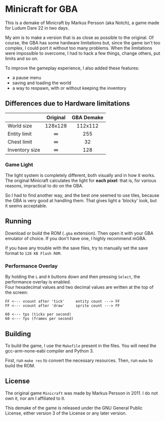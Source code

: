 # Minicraft for GBA

This is a demake of Minicraft by Markus Persson (aka Notch), a game made
for Ludum Dare 22 in two days.

My aim is to make a version that is as close as possible to the
original. Of course, the GBA has some hardware limitations but, since
the game isn't too complex, I could port it without too many problems.
When the limitations were impossible to overcome, I had to hack a few
things, change others, put limits and so on.

To improve the gameplay experience, I also added these features:
- a pause menu
- saving and loading the world
- a way to respawn, with or without keeping the inventory

## Differences due to Hardware limitations
|                | Original | GBA Demake |
| -------------- | :------: | :--------: |
| World size     | 128x128  | 112x112    |
| Entity limit   | ∞        | 255        |
| Chest limit    | ∞        | 32         |
| Inventory size | ∞        | 128        |

### Game Light
The light system is completely different, both visually and in how it
works. The original Minicraft calculates the light for **each pixel**:
that is, for various reasons, impractical to do on the GBA.

So I had to find another way, and the best one seemed to use tiles,
because the GBA is very good at handling them. That gives light a
'blocky' look, but it seems acceptable.

## Running
Download or build the ROM (`.gba` extension). Then open it with your GBA
emulator of choice. If you don't have one, I highly recommend mGBA.

If you have any trouble with the save files, try to manually set the
save format to `128 KB Flash ROM`.

### Performance Overlay
By holding the `L` and `R` buttons down and then pressing `Select`, the
performance overlay is enabled.\
Four hexadecimal values and two decimal values are written at the top of
the screen:
```
FF <--- vcount after 'tick'     entity count ---> FF
FF <--- vcount after 'draw'     sprite count ---> FF

60 <--- tps (ticks per second)
60 <--- fps (frames per second)
```

## Building
To build the game, I use the `Makefile` present in the files.
You will need the gcc-arm-none-eabi compiler and Python 3.

First, run `make res` to convert the necessary resources. Then, run
`make` to build the ROM.

## License
The original game `Minicraft` was made by Markus Persson in 2011.
I do not own it, nor am I affiliated to it.

This demake of the game is released under the GNU General Public
License, either version 3 of the License or any later version.
